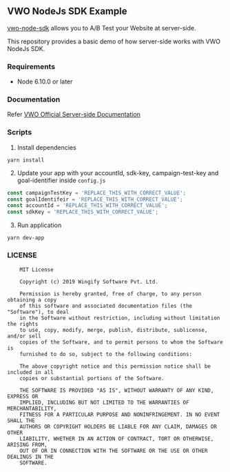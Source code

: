 ## VWO NodeJs SDK Example

[vwo-node-sdk](https://github.com/wingify/vwo-node-sdk) allows you to A/B Test your Website at server-side.

This repository provides a basic demo of how server-side works with VWO NodeJs SDK.

### Requirements

- Node 6.10.0 or later

### Documentation

Refer [VWO Official Server-side Documentation](https://developers.vwo.com/reference#server-side-introduction)

### Scripts

1. Install dependencies

```
yarn install
```

2. Update your app with your accountId, sdk-key, campaign-test-key and goal-identifier inside `config.js`

```js
const campaignTestKey = 'REPLACE_THIS_WITH_CORRECT_VALUE';
const goalIdentifeir = 'REPLACE_THIS_WITH_CORRECT_VALUE';
const accountId = 'REPLACE_THIS_WITH_CORRECT_VALUE';
const sdkKey = 'REPLACE_THIS_WITH_CORRECT_VALUE';

```

3. Run application

```
yarn dev-app
```

### LICENSE

```text
    MIT License

    Copyright (c) 2019 Wingify Software Pvt. Ltd.

    Permission is hereby granted, free of charge, to any person obtaining a copy
    of this software and associated documentation files (the "Software"), to deal
    in the Software without restriction, including without limitation the rights
    to use, copy, modify, merge, publish, distribute, sublicense, and/or sell
    copies of the Software, and to permit persons to whom the Software is
    furnished to do so, subject to the following conditions:

    The above copyright notice and this permission notice shall be included in all
    copies or substantial portions of the Software.

    THE SOFTWARE IS PROVIDED "AS IS", WITHOUT WARRANTY OF ANY KIND, EXPRESS OR
    IMPLIED, INCLUDING BUT NOT LIMITED TO THE WARRANTIES OF MERCHANTABILITY,
    FITNESS FOR A PARTICULAR PURPOSE AND NONINFRINGEMENT. IN NO EVENT SHALL THE
    AUTHORS OR COPYRIGHT HOLDERS BE LIABLE FOR ANY CLAIM, DAMAGES OR OTHER
    LIABILITY, WHETHER IN AN ACTION OF CONTRACT, TORT OR OTHERWISE, ARISING FROM,
    OUT OF OR IN CONNECTION WITH THE SOFTWARE OR THE USE OR OTHER DEALINGS IN THE
    SOFTWARE.
```
